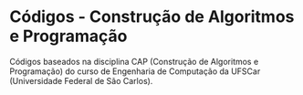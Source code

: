 # Códigos - Construção de Algoritmos e Programação
Códigos baseados na disciplina CAP (Construção de Algoritmos e Programação) do curso de Engenharia de Computação da UFSCar (Universidade Federal de São Carlos).
